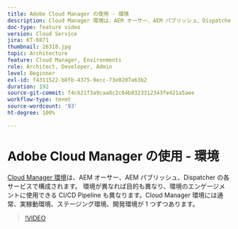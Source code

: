 ```yaml
---
title: Adobe Cloud Manager の使用 - 環境
description: Cloud Manager 環境は、AEM オーサー、AEM パブリッシュ、Dispatcher の各サービスで構成されています。 環境が異なれば目的も異なり、環境のエンゲージメントに使用できる CI/CD Pipeline も異なります。Cloud Manager 環境には通常、実稼動環境、ステージング環境、開発環境が 1 つずつあります。
doc-type: feature video
version: Cloud Service
jira: KT-6871
thumbnail: 26318.jpg
topic: Architecture
feature: Cloud Manager, Environments
role: Architect, Developer, Admin
level: Beginner
exl-id: f4311522-b8fb-4375-9ecc-73e0207a63b2
duration: 192
source-git-commit: f4c621f3a9caa8c2c64b8323312343fe421a5aee
workflow-type: tm+mt
source-wordcount: '93'
ht-degree: 100%

---
```


# Adobe Cloud Manager の使用 - 環境

[Cloud Manager 環境](https://experienceleague.adobe.com/docs/experience-manager-cloud-manager/using/how-to-use/manage-your-environment.html?lang=ja)は、AEM オーサー、AEM パブリッシュ、Dispatcher の各サービスで構成されます。 環境が異なれば目的も異なり、環境のエンゲージメントに使用できる CI/CD Pipeline も異なります。Cloud Manager 環境には通常、実稼動環境、ステージング環境、開発環境が 1 つずつあります。

>[!VIDEO](https://video.tv.adobe.com/v/26318?quality=12&learn=on)

